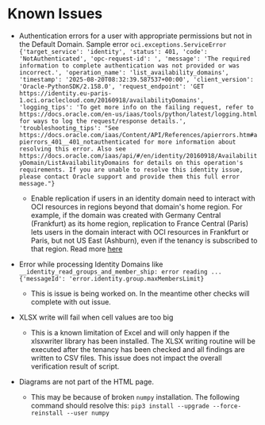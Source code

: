 # Known Issues

- Authentication errors for a user with appropriate permissions but not in the Default Domain. Sample error `oci.exceptions.ServiceError {'target_service': 'identity', 'status': 401, 'code': 'NotAuthenticated', 'opc-request-id': ', 'message': 'The required information to complete authentication was not provided or was incorrect.', 'operation_name': 'list_availability_domains', 'timestamp': '2025-08-20T08:32:39.587537+00:00', 'client_version': 'Oracle-PythonSDK/2.158.0', 'request_endpoint': 'GET https://identity.eu-paris-1.oci.oraclecloud.com/20160918/availabilityDomains', 'logging_tips': 'To get more info on the failing request, refer to https://docs.oracle.com/en-us/iaas/tools/python/latest/logging.html for ways to log the request/response details.', 'troubleshooting_tips': "See https://docs.oracle.com/iaas/Content/API/References/apierrors.htm#apierrors_401__401_notauthenticated for more information about resolving this error. Also see https://docs.oracle.com/iaas/api/#/en/identity/20160918/AvailabilityDomain/ListAvailabilityDomains for details on this operation's requirements. If you are unable to resolve this identity issue, please contact Oracle support and provide them this full error message."}`
  - Enable replication if users in an identity domain need to interact with OCI resources in regions beyond that domain's home region. For example, if the domain was created with Germany Central (Frankfurt) as its home region, replication to France Central (Paris) lets users in the domain interact with OCI resources in Frankfurt or Paris, but not US East (Ashburn), even if the tenancy is subscribed to that region. Read more [here](https://docs.oracle.com/en-us/iaas/Content/Identity/domains/to-manage-regions-for-domains.htm)

- Error while processing Identity Domains like `__identity_read_groups_and_member_ship: error reading ... {'messageId': 'error.identity.group.maxMembersLimit}`
    - This is issue is being worked on. In the meantime other checks will complete with out issue.
-  XLSX write will fail when cell values are too big
   * This is a known limitation of Excel and will only happen if the xlsxwriter library has been installed. The XLSX writing
     routine will be executed after the tenancy has been checked and all findings are written to CSV files. This issue does
     not impact the overall verification result of script.
- Diagrams are not part of the HTML page.
   * This may be because of broken `numpy` installation. The following command should resolve this:
   `pip3 install --upgrade --force-reinstall --user numpy`
